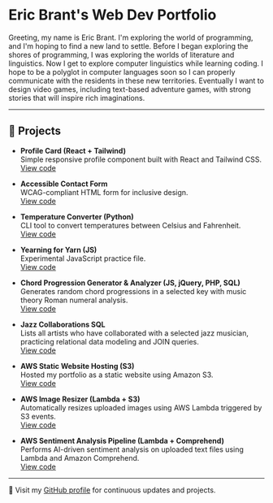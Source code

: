 # Eric Brant's Web Dev Portfolio

Greeting, my name is Eric Brant. I'm exploring the world of programming, and I'm hoping
to find a new land to settle. Before I began exploring the shores of programming, I was
exploring the worlds of literature and linguistics. Now I get to explore computer
linguistics while learning coding. I hope to be a polyglot in computer languages soon
so I can properly communicate with the residents in these new territories. Eventually
I want to design video games, including text-based adventure games, with strong stories
that will inspire rich imaginations.

---

## 📁 Projects

- **Profile Card (React + Tailwind)**  
  Simple responsive profile component built with React and Tailwind CSS.  
  [View code](./profile_card_react.js)

- **Accessible Contact Form**  
  WCAG-compliant HTML form for inclusive design.  
  [View code](./accessible_contact_form.html)

- **Temperature Converter (Python)**  
  CLI tool to convert temperatures between Celsius and Fahrenheit.  
  [View code](./temperature_converter.py)

- **Yearning for Yarn (JS)**  
  Experimental JavaScript practice file.  
  [View code](./yearningforyarn.js)

- **Chord Progression Generator & Analyzer (JS, jQuery, PHP, SQL)**  
  Generates random chord progressions in a selected key with music theory Roman numeral
  analysis.  
  [View code](./chord_progression_generator.sql)

- **Jazz Collaborations SQL**  
  Lists all artists who have collaborated with a selected jazz musician, practicing
  relational data modeling and JOIN queries.  
  [View code](./jazz_collaborations.sql)

- **AWS Static Website Hosting (S3)**  
  Hosted my portfolio as a static website using Amazon S3.  
  [View code](./aws_static_website_setup.md)

- **AWS Image Resizer (Lambda + S3)**  
  Automatically resizes uploaded images using AWS Lambda triggered by S3 events.  
  [View code](./aws_image_resizer.py)

- **AWS Sentiment Analysis Pipeline (Lambda + Comprehend)**  
  Performs AI-driven sentiment analysis on uploaded text files using Lambda and Amazon
  Comprehend.  
  [View code](./aws_sentiment_analysis.py)

---

🔗 Visit my [GitHub profile](https://github.com/ericbrant) for continuous updates and projects.
